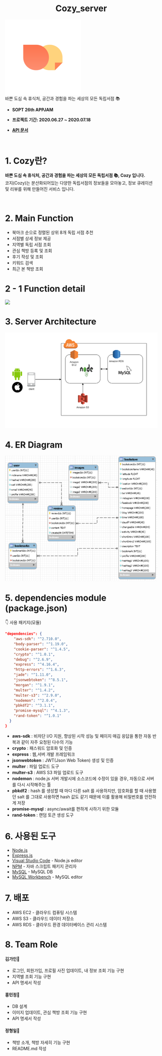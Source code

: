 <h1 align="center"> Cozy_server  </h1>


<p align="center">
<div align="center" style="display:flex;">
	<img src="./sancheckProject/image/cozy.png" width="250">
</div>
  바쁜 도심 속 휴식처, 공간과 경험을 파는 세상의 모든 독립서점 📚
</p>


* <b> SOPT 26th APPJAM
    
* 프로젝트 기간: 2020.06.27 ~ 2020.07.18

* [API 문서](https://github.com/OurCozy/cozy-server/wiki)</b>

<br>

# 1. Cozy란?

<b>바쁜 도심 속 휴식처, 공간과 경험을 파는 세상의 모든 독립서점 📚, Cozy 입니다.</b>
<br>
코지(Cozy)는 분산화되어있는 다양한 독립서점의 정보들을 모아놓고, 정보 큐레이션 및 리뷰를 위해 만들어진 서비스 입니다.
</br>

<br>

# 2. Main Function

* 북마크 순으로 정렬된 상위 8개 독립 서점 추천
* 서점별 상세 정보 제공
* 지역별 독립 서점 조회
* 관심 책방 등록 및 조회
* 후기 작성 및 조회
* 키워드 검색
* 최근 본 책방 조회


# 2 - 1 Function detail

<div align="center" style="display:flex;">
	<img src="https://user-images.githubusercontent.com/43127088/86893684-fae91800-c13c-11ea-886c-c04f72a587ef.PNG">
</div>

# 3. Server Architecture  
<div align="center" style="display:flex;">
	<img src="./sancheckProject/image/architecture.png">
</div>


# 4. ER Diagram  

<div align="center" style="display:flex;">
	<img src="./sancheckProject/image/erd_modified.png">
</div>

# 5. dependencies module (package.json)

👇 사용 패키지(모듈)

```json
"dependencies": {
    "aws-sdk": "^2.710.0",
    "body-parser": "^1.19.0",
    "cookie-parser": "^1.4.5",
    "crypto": "^1.0.1",
    "debug": "^2.6.9",
    "express": "^4.16.4",
    "http-errors": "^1.6.3",
    "jade": "^1.11.0",
    "jsonwebtoken": "^8.5.1",
    "morgan": "^1.9.1",
    "multer": "^1.4.2",
    "multer-s3": "^2.9.0",
    "nodemon": "^2.0.4",
    "pbkdf2": "^3.1.1",
    "promise-mysql": "^4.1.3",
    "rand-token": "^1.0.1"
  }
}

```
- **aws-sdk** : 비차단 I/O 지원, 향상된 시작 성능 및 페이지 매김 응답을 통한 자동 반복과 같이 자주 요청된 다수의 기능
- **crypto** : 패스워드 암호화 및 인증 
- **express** : 웹,서버 개발 프레임워크
- **jsonwebtoken** : JWT(Json Web Token) 생성 및 인증 
- **multer** : 파일 업로드 도구
- **multer-s3** : AWS S3 파일 업로드 도구
- **nodemon** : node.js 서버 개발시에 소스코드에 수정이 있을 경우, 자동으로 서버를 다시 시작해주는 툴
- **pbkdf2** : hash 를 생성할 때 마다 다른 salt 를 사용하지만, 암호화를 할 때 사용했던 salt 를 그대로 사용하면 hash 값도 같기 때문에 이를 활용해 비밀번호를 안전하게 저장
- **promise-mysql** : async/await를 편하게 사하기 위한 모듈
- **rand-token** : 랜덤 토큰 생성 도구
 

# 6. 사용된 도구

* [Node.js](https://nodejs.org/ko/)
* [Express.js](http://expressjs.com/ko/) 
* [Visual Studio Code](https://code.visualstudio.com/) - Node.js editor
* [NPM](https://rometools.github.io/rome/) - 자바 스크립트 패키지 관리자
* [MySQL](https://www.mysql.com/) - MySQL DB
* [MySQL Workbench](https://www.mysql.com/products/workbench/) - MySQL editor


# 7. 배포

* AWS EC2 - 클라우드 컴퓨팅 시스템
* AWS S3 - 클라우드 데이터 저장소
* AWS RDS - 클라우드 환경 데이터베이스 관리 시스템

# 8. Team Role

####  김가인📕

- 로그인, 회원가입, 프로필 사진 업데이트, 내 정보 조회 기능 구현
- 지역별 조회 기능 구현
- API 명세서 작성 

####  홍민정📗

- DB 설계
- 이미지 업데이트, 관심 책방 조회 기능 구현
- API 명세서 작성

####  정형일📘

- 책방 소개, 책방 자세히 기능 구현
- README.md 작성
